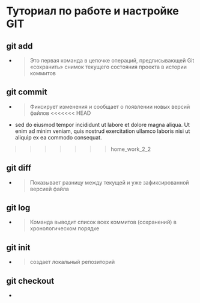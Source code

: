 # Туториал по работе и настройке GIT
## git add 
* >Это первая команда в цепочке операций, предписывающей Git «сохранить» снимок текущего состояния проекта в истории коммитов
## git commit
* >Фиксирует изменения и сообщает о появлении новых версий файлов
<<<<<<< HEAD


* sed do eiusmod tempor incididunt ut labore et dolore magna aliqua. Ut enim ad minim veniam, quis nostrud exercitation ullamco laboris nisi ut aliquip ex ea commodo consequat.
>>>>>>> home_work_2_2
## git diff
* >Показывает разницу между текущей и уже зафиксированной версией файла
## git log
* >Команда выводит список всех коммитов (сохранений) в хронологическом порядке
## git init
* > создает локальный репозиторий
## git checkout 
* >